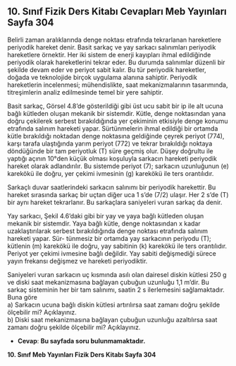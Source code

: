 ## 10. Sınıf Fizik Ders Kitabı Cevapları Meb Yayınları Sayfa 304

Belirli zaman aralıklarında denge noktası etrafında tekrarlanan hareketlere periyodik hareket denir. Basit sarkaç ve yay sarkacı salınımları periyodik hareketlere örnektir. Her iki sistem de enerji kayıpları ihmal edildiğinde periyodik olarak hareketlerini tekrar eder. Bu durumda salınımlar düzenli bir şekilde devam eder ve periyot sabit kalır. Bu tür periyodik hareketler, doğada ve teknolojide birçok uygulama alanına sahiptir. Periyodik hareketlerin incelenmesi; mühendislikte, saat mekanizmalarının tasarımında, titreşimlerin analiz edilmesinde temel bir yere sahiptir.

Basit sarkaç, Görsel 4.8’de gösterildiği gibi üst ucu sabit bir ip ile alt ucuna bağlı kütleden oluşan mekanik bir sistemdir. Kütle, denge noktasından yana doğru çekilerek serbest bırakıldığında yer çekiminin etkisiyle denge konumu etrafında salınım hareketi yapar. Sürtünmelerin ihmal edildiği bir ortamda kütle bırakıldığı noktadan denge noktasına geldiğinde çeyrek periyot (774), karşı tarafa ulaştığında yarım periyot (772) ve tekrar bırakıldığı noktaya döndüğünde bir tam periyotluk (T) süre geçmiş olur. Düşey doğrultu ile yaptığı açının 10°den küçük olması koşuluyla sarkacın hareketi periyodik hareket olarak adlandırılır. Bu sistemde periyot (7); sarkacın uzunluğunun (e) karekökü ile doğru, yer çekimi ivmesinin (g) karekökü ile ters orantılıdır.

Sarkaçlı duvar saatlerindeki sarkacın salınımı bir periyodik harekettir. Bu hareket sırasında sarkaç bir uçtan diğer uca 1 s’de (7/2) ulaşır. Her 2 s’de (T) bir aynı hareket tekrarlanır. Bu sarkaçlara saniyeleri vuran sarkaç da denir.

Yay sarkacı, Şekil 4.6’daki gibi bir yay ve yaya bağlı kütleden oluşan mekanik bir sistemdir. Yaya bağlı kütle, denge noktasından x kadar uzaklaştırılarak serbest bırakıldığında denge noktası etrafında salınım hareketi yapar. Sür- tünmesiz bir ortamda yay sarkacının periyodu (T); kütlenin (m) karekökü ile doğru, yay sabitinin (k) karekökü ile ters orantılıdır. Periyot yer çekimi ivmesine bağlı değildir. Yay sabiti değişmediği sürece yayın frekansı değişmez ve hareketi periyodiktir.

Saniyeleri vuran sarkacın uç kısmında asılı olan dairesel diskin kütlesi 250 g ve diski saat mekanizmasına bağlayan çubuğun uzunluğu 1,1 m’dir. Bu sarkaç sisteminin her bir tam salınımı, saatin 2 s ilerlemesini sağlamaktadır.  
 Buna göre  
 a) Sarkacın ucuna bağlı diskin kütlesi artırılırsa saat zamanı doğru şekilde ölçebilir mi? Açıklayınız.  
 b) Diski saat mekanizmasına bağlayan çubuğun uzunluğu azaltılırsa saat zamanı doğru şekilde ölçebilir mi? Açıklayınız.

* **Cevap**: **Bu sayfada soru bulunmamaktadır.**

**10. Sınıf Meb Yayınları Fizik Ders Kitabı Sayfa 304**